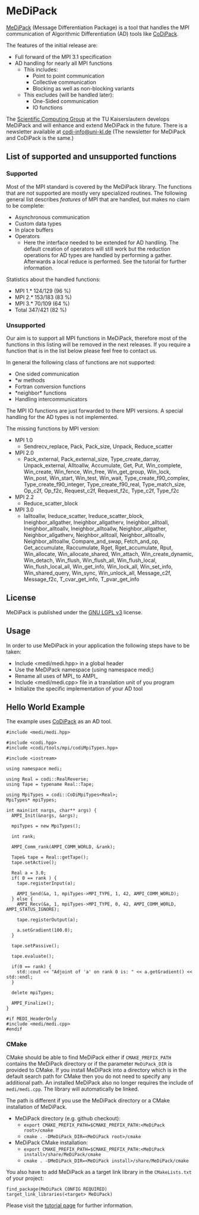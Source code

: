 # MeDiPack

[MeDiPack](http://scicomp.rptu.de/software/medi/) (Message Differentiation Package) is a tool that handles the MPI communication of Algorithmic Differentiation (AD) tools like
[CoDiPack](http://scicomp.rptu.de/software/codi/).

The features of the initial release are:
  - Full forward of the MPI 3.1 specification
  - AD handling for nearly all MPI functions
    - This includes:
      - Point to point communication
      - Collective communication
      - Blocking as well as non-blocking variants
    - This excludes (will be handled later):
      - One-Sided communication
      - IO functions

The [Scientific Computing Group](http://scicomp.rptu.de) at the TU Kaiserslautern develops MeDiPack and
will enhance and extend MeDiPack in the future. There is a newsletter available at [codi-info@uni-kl.de](https://lists.uni-kl.de/uni-kl/subscribe/codi-info)
(The newsletter for MeDiPack and CoDiPack is the same.)

## List of supported and unsupported functions

### Supported

Most of the MPI standard is covered by the MeDiPack library. The functions that are not supported are mostly very
specialized routines. The following general list describes *features* of MPI that are handled, but makes no claim to be
complete:
 - Asynchronous communication
 - Custom data types
 - In place buffers
 - Operators
   - Here the interface needed to be extended for AD handling. The default creation of operators will still work but the
     reduction operations for AD types are handled by performing a gather. Afterwards a local reduce is performed.
     See the tutorial for further information.

Statistics about the handled functions:
- MPI 1.* 124/129 (96 %)
- MPI 2.* 153/183 (83 %)
- MPI 3.* 70/109 (64 %)
- Total  347/421 (82 %)

### Unsupported

Our aim is to support all MPI functions in MeDiPack, therefore most of the functions in this listing will be removed
in the next releases. If you require a function that is in the list below please feel free to contact us.

In general the following class of functions are not supported:
 - One sided communication
 - *w methods
 - Fortran conversion functions
 - \*neighbor\* functions
 - Handling intercommunicators

 The MPI IO functions are just forwarded to there MPI versions. A special handling for the AD types is not implemented.

The missing functions by MPI version:
 - MPI 1.0
   - Sendrecv_replace, Pack, Pack_size, Unpack, Reduce_scatter
 - MPI 2.0
   - Pack_external, Pack_external_size, Type_create_darray, Unpack_external, Alltoallw, Accumulate, Get, Put, Win_complete, Win_create, Win_fence, Win_free, Win_get_group, Win_lock, Win_post, Win_start, Win_test, Win_wait, Type_create_f90_complex, Type_create_f90_integer, Type_create_f90_real, Type_match_size, Op_c2f, Op_f2c, Request_c2f, Request_f2c, Type_c2f, Type_f2c
 - MPI 2.2
   - Reduce_scatter_block
 - MPI 3.0
   - Ialltoallw, Ireduce_scatter, Ireduce_scatter_block, Ineighbor_allgather, Ineighbor_allgatherv, Ineighbor_alltoall, Ineighbor_alltoallv, Ineighbor_alltoallw, Neighbor_allgather, Neighbor_allgatherv, Neighbor_alltoall, Neighbor_alltoallv, Neighbor_alltoallw, Compare_and_swap, Fetch_and_op, Get_accumulate, Raccumulate, Rget, Rget_accumulate, Rput, Win_allocate, Win_allocate_shared, Win_attach, Win_create_dynamic, Win_detach, Win_flush, Win_flush_all, Win_flush_local, Win_flush_local_all, Win_get_info, Win_lock_all, Win_set_info, Win_shared_query, Win_sync, Win_unlock_all, Message_c2f, Message_f2c, T_cvar_get_info, T_pvar_get_info

## License

MeDiPack is published under the [GNU LGPL v3](https://www.gnu.org/licenses/lgpl-3.0.html) license.

## Usage

In order to use MeDiPack in your application the following steps have to be taken:
 - Include <medi/medi.hpp> in a global header
 - Use the MeDiPack namespace (using namespace medi;)
 - Rename all uses of MPI_ to AMPI_
 - Include <medi/medi.cpp> file in a translation unit of you program
 - Initialize the specific implementation of your AD tool

## Hello World Example

The example uses [CoDiPack](http://scicomp.rptu.de/software/codi/) as an AD tool.

~~~
#include <medi/medi.hpp>

#include <codi.hpp>
#include <codi/tools/mpi/codiMpiTypes.hpp>

#include <iostream>

using namespace medi;

using Real = codi::RealReverse;
using Tape = typename Real::Tape;

using MpiTypes = codi::CoDiMpiTypes<Real>;
MpiTypes* mpiTypes;

int main(int nargs, char** args) {
  AMPI_Init(&nargs, &args);

  mpiTypes = new MpiTypes();

  int rank;

  AMPI_Comm_rank(AMPI_COMM_WORLD, &rank);

  Tape& tape = Real::getTape();
  tape.setActive();

  Real a = 3.0;
  if( 0 == rank ) {
    tape.registerInput(a);

    AMPI_Send(&a, 1, mpiTypes->MPI_TYPE, 1, 42, AMPI_COMM_WORLD);
  } else {
    AMPI_Recv(&a, 1, mpiTypes->MPI_TYPE, 0, 42, AMPI_COMM_WORLD, AMPI_STATUS_IGNORE);

    tape.registerOutput(a);

    a.setGradient(100.0);
  }

  tape.setPassive();

  tape.evaluate();

  if(0 == rank) {
    std::cout << "Adjoint of 'a' on rank 0 is: " << a.getGradient() << std::endl;
  }

  delete mpiTypes;

  AMPI_Finalize();
}

#if MEDI_HeaderOnly
#include <medi/medi.cpp>
#endif
~~~

### CMake

CMake should be able to find MeDiPack either if `CMAKE_PREFIX_PATH` contains the MeDiPack directory or if the parameter
`MeDiPack_DIR` is provided to CMake. If you install MeDiPack into a directory which is in the default search path for
CMake then you do not need to specify any additional path. An installed MeDiPack also no longer requires the include of
`medi/medi.cpp`. The library will automatically be linked.

The path is different if you use the MeDiPack directory or a CMake installation of MeDiPack.

 - MeDiPack directory (e.g. github checkout):
   - `export CMAKE_PREFIX_PATH=$CMAKE_PREFIX_PATH:<MeDiPack root>/cmake`
   - `cmake . -DMeDiPack_DIR=<MeDiPack root>/cmake`
 - MeDiPack CMake installation:
   - `export CMAKE_PREFIX_PATH=$CMAKE_PREFIX_PATH:<MeDiPack install>/share/MeDiPack/cmake`
   - `cmake . -DMeDiPack_DIR=<MeDiPack install>/share/MeDiPack/cmake`

You also have to add MeDiPack as a target link library in the `CMakeLists.txt` of your project:
~~~~{.cmake}
find_package(MeDiPack CONFIG REQUIRED)
target_link_libraries(<target> MeDiPack)
~~~~

Please visit the [tutorial page](http://scicomp.rptu.de/medi/db/d3c/tutorialPage.html) for further information.
